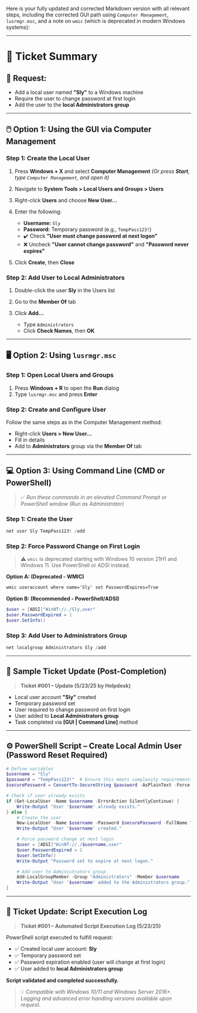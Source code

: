 Here is your fully updated and corrected Markdown version with all relevant steps, including the corrected GUI path using `Computer Management`, `lusrmgr.msc`, and a note on `wmic` (which is deprecated in modern Windows systems):

---

# 🧾 Ticket Summary

## 🔧 Request:

* Add a local user named **"Sly"** to a Windows machine
* Require the user to change password at first login
* Add the user to the **local Administrators group**

---

## 🖱️ Option 1: Using the GUI via Computer Management

### Step 1: Create the Local User

1. Press **Windows + X** and select **Computer Management**
   *(Or press **Start**, type `Computer Management`, and open it)*
2. Navigate to **System Tools > Local Users and Groups > Users**
3. Right-click **Users** and choose **New User…**
4. Enter the following:

   * **Username:** `Sly`
   * **Password:** Temporary password (e.g., `TempPass123!`)
   * ✔️ Check **"User must change password at next logon"**
   * ❌ Uncheck **"User cannot change password"** and **"Password never expires"**
5. Click **Create**, then **Close**

### Step 2: Add User to Local Administrators

1. Double-click the user **Sly** in the Users list
2. Go to the **Member Of** tab
3. Click **Add…**

   * Type `Administrators`
   * Click **Check Names**, then **OK**

---

## 🖥️ Option 2: Using `lusrmgr.msc`

### Step 1: Open Local Users and Groups

1. Press **Windows + R** to open the **Run** dialog
2. Type `lusrmgr.msc` and press **Enter**

### Step 2: Create and Configure User

Follow the same steps as in the Computer Management method:

* Right-click **Users > New User…**
* Fill in details
* Add to **Administrators** group via the **Member Of** tab

---

## 💻 Option 3: Using Command Line (CMD or PowerShell)

> ✅ *Run these commands in an elevated Command Prompt or PowerShell window (Run as Administrator)*

### Step 1: Create the User

```powershell
net user Sly TempPass123! /add
```

### Step 2: Force Password Change on First Login

> ⚠️ `wmic` is deprecated starting with Windows 10 version 21H1 and Windows 11. Use PowerShell or ADSI instead.

**Option A: (Deprecated - WMIC)**

```cmd
wmic useraccount where name='Sly' set PasswordExpires=True
```

**Option B: (Recommended - PowerShell/ADSI)**

```powershell
$user = [ADSI]"WinNT://./Sly,user"
$user.PasswordExpired = 1
$user.SetInfo()
```

### Step 3: Add User to Administrators Group

```powershell
net localgroup Administrators Sly /add
```

---

## 📝 Sample Ticket Update (Post-Completion)

> **Ticket #001 – Update (5/23/25 by Helpdesk)**

* Local user account **"Sly"** created
* Temporary password set
* User required to change password on first login
* User added to **Local Administrators group**
* Task completed via **\[GUI | Command Line]** method

---

## ⚙️ PowerShell Script – Create Local Admin User (Password Reset Required)

```powershell
# Define variables
$username = "Sly"
$password = "TempPass123!"  # Ensure this meets complexity requirements
$securePassword = ConvertTo-SecureString $password -AsPlainText -Force

# Check if user already exists
if (Get-LocalUser -Name $username -ErrorAction SilentlyContinue) {
    Write-Output "User '$username' already exists."
} else {
    # Create the user
    New-LocalUser -Name $username -Password $securePassword -FullName "Sly" -Description "Local admin user"
    Write-Output "User '$username' created."

    # Force password change at next login
    $user = [ADSI]"WinNT://./$username,user"
    $user.PasswordExpired = 1
    $user.SetInfo()
    Write-Output "Password set to expire at next logon."

    # Add user to Administrators group
    Add-LocalGroupMember -Group "Administrators" -Member $username
    Write-Output "User '$username' added to the Administrators group."
}
```

---

## 📄 Ticket Update: Script Execution Log

> **Ticket #001 – Automated Script Execution Log (5/23/25)**

PowerShell script executed to fulfill request:

* ✅ Created local user account: **Sly**
* ✅ Temporary password set
* ✅ Password expiration enabled (user will change at first login)
* ✅ User added to **local Administrators group**

**Script validated and completed successfully.**

> 💡 *Compatible with Windows 10/11 and Windows Server 2016+. Logging and advanced error handling versions available upon request.*


